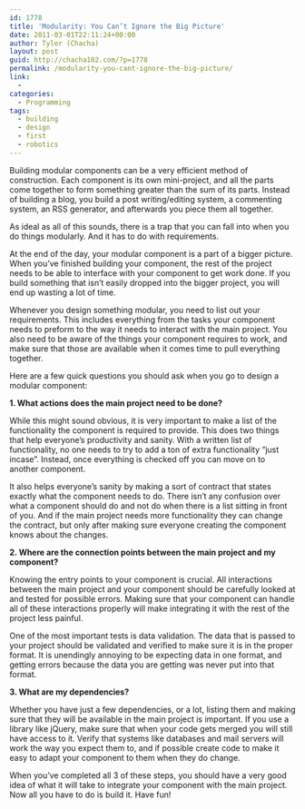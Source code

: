 ```yaml
---
id: 1778
title: 'Modularity: You Can’t Ignore the Big Picture'
date: 2011-03-01T22:11:24+00:00
author: Tyler (Chacha)
layout: post
guid: http://chacha102.com/?p=1778
permalink: /modularity-you-cant-ignore-the-big-picture/
link:
  - 
categories:
  - Programming
tags:
  - building
  - design
  - first
  - robotics
---
```

Building modular components can be a very efficient method of construction. Each component is its own mini-project, and all the parts come together to form something greater than the sum of its parts. Instead of building a blog, you build a post writing/editing system, a commenting system, an RSS generator, and afterwards you piece them all together.

As ideal as all of this sounds, there is a trap that you can fall into when you do things modularly. And it has to do with requirements.

At the end of the day, your modular component is a part of a bigger picture. When you&#8217;ve finished building your component, the rest of the project needs to be able to interface with your component to get work done. If you build something that isn&#8217;t easily dropped into the bigger project, you will end up wasting a lot of time.

Whenever you design something modular, you need to list out your requirements. This includes everything from the tasks your component needs to preform to the way it needs to interact with the main project. You also need to be aware of the things your component requires to work, and make sure that those are available when it comes time to pull everything together.

Here are a few quick questions you should ask when you go to design a modular component:

**1. What actions does the main project need to be done?**

While this might sound obvious, it is very important to make a list of the functionality the component is required to provide. This does two things that help everyone&#8217;s productivity and sanity. With a written list of functionality, no one needs to try to add a ton of extra functionality &#8220;just incase&#8221;. Instead, once everything is checked off you can move on to another component. 

It also helps everyone&#8217;s sanity by making a sort of contract that states exactly what the component needs to do. There isn&#8217;t any confusion over what a component should do and not do when there is a list sitting in front of you. And if the main project needs more functionality they can change the contract, but only after making sure everyone creating the component knows about the changes.

**2. Where are the connection points between the main project and my component?**

Knowing the entry points to your component is crucial. All interactions between the main project and your component should be carefully looked at and tested for possible errors. Making sure that your component can handle all of these interactions properly will make integrating it with the rest of the project less painful.

One of the most important tests is data validation. The data that is passed to your project should be validated and verified to make sure it is in the proper format. It is unendingly annoying to be expecting data in one format, and getting errors because the data you are getting was never put into that format.

**3. What are my dependencies?**

Whether you have just a few dependencies, or a lot, listing them and making sure that they will be available in the main project is important. If you use a library like jQuery, make sure that when your code gets merged you will still have access to it. Verify that systems like databases and mail servers will work the way you expect them to, and if possible create code to make it easy to adapt your component to them when they do change.

When you&#8217;ve completed all 3 of these steps, you should have a very good idea of what it will take to integrate your component with the main project. Now all you have to do is build it. Have fun!